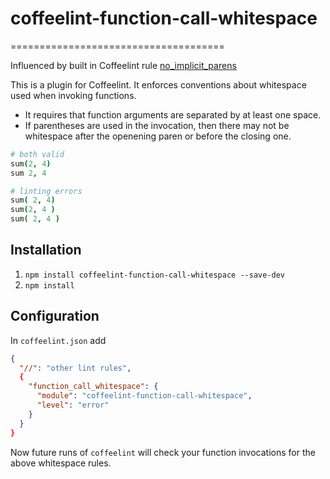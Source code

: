 # coffeelint-function-call-whitespace
=====================================

Influenced by built in Coffeelint rule [no_implicit_parens](https://github.com/clutchski/coffeelint/blob/5d818a5a4b4310cc147614e54d972b23f47cad88/src/rules/no_implicit_parens.coffee)

This is a plugin for Coffeelint. It enforces conventions about whitespace used when invoking functions.

- It requires that function arguments are separated by at least one space.
- If parentheses are used in the invocation, then there may not be whitespace after the openening paren or before the closing one.

```coffee
# both valid
sum(2, 4)
sum 2, 4

# linting errors
sum( 2, 4)
sum(2, 4 )
sum( 2, 4 )
```

## Installation

1. `npm install coffeelint-function-call-whitespace --save-dev`
1. `npm install`

## Configuration

In `coffeelint.json` add

```json
{
  "//": "other lint rules",
  {
    "function_call_whitespace": {
      "module": "coffeelint-function-call-whitespace",
      "level": "error"
    }
  }
}
```

Now future runs of `coffeelint` will check your function invocations for the above whitespace rules.
